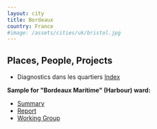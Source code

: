 ```yaml
---
layout: city
title: Bordeaux
country: France
#image: /assets/cities/uk/bristol.jpg
---
```


<script src="https://embed.github.com/view/geojson/dtc-innovation/mind-the-gaps/master/_data/locations/bordeaux.geojson"></script>

## Places, People, Projects

- Diagnostics dans les quartiers [Index](http://www.bordeaux.fr/ebx/pgPresStand8.psml?classofcontent=presentationStandard&id=106473)

**Sample for "Bordeaux Maritime" (Harbour) ward:**

- [Summary](http://www.bordeaux.fr/images/ebx/fr/groupePiecesJointes/38706/7/pieceJointeSpec/126319/file/synthese_Q1.pdf)
- [Report](http://www.bordeaux.fr/images/ebx/fr/groupePiecesJointes/38706/7/pieceJointeSpec/126318/file/ABS_Q1_ecom.pdf)
- [Working Group](http://www.bordeaux.fr/ebx/pgPresStand8.psml?classofcontent=presentationStandard&id=110811)

